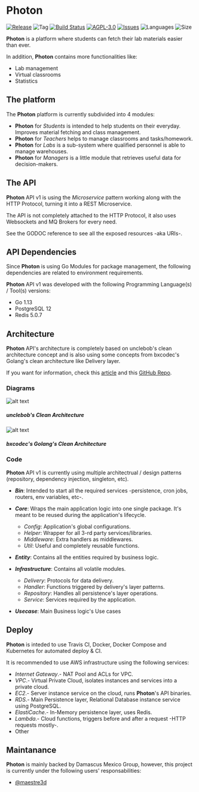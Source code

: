 # Photon
[![Release](https://img.shields.io/github/release/damascus-mx/photon-api)](https://github.com/damascus-mx/photon-api/releases)
![Tag](https://img.shields.io/github/v/tag/damascus-mx/photon-api)
[![Build Status](https://travis-ci.com/damascus-mx/photon-api.svg?branch=master)](https://travis-ci.com/damascus-mx/photon-api)
[![AGPL-3.0](https://img.shields.io/github/license/damascus-mx/photon-api)](LICENSE)
[![Issues](https://img.shields.io/github/issues/damascus-mx/photon-api)](https://github.com/damascus-mx/photon-api/issues)
![Languages](https://img.shields.io/github/languages/count/damascus-mx/photon-api)
![Size](https://img.shields.io/github/repo-size/damascus-mx/photon-api)

**Photon** is a platform where students can fetch their lab materials easier than ever.

In addition, **Photon** contains more functionalities like:
* Lab management
* Virtual classrooms
* Statistics

## The platform
The **Photon** platform is currently subdivided into 4 modules:
* **Photon** for _Students_ is intended to help students on their everyday. Improves material fetching and class management.
* **Photon** for _Teachers_ helps to manage classrooms and tasks/homework.
* **Photon** for _Labs_ is a sub-system where qualified personnel is able to manage warehouses.
* **Photon** for _Managers_ is a little module that retrieves useful data for decision-makers.

## The API
**Photon** API v1 is using the _Microservice_ pattern working along with the HTTP Protocol, turning it into a REST Microservice.

The API is not completely attached to the HTTP Protocol, it also uses Websockets and MQ Brokers for every need.

See the GODOC reference to see all the exposed resources -aka URIs-.

## API Dependencies
Since **Photon** is using Go Modules for package management, the following dependencies are related to environment requirements.

**Photon** API v1 was developed with the following Programming Language(s) / Tool(s) versions:
* Go 1.13
* PostgreSQL 12
* Redis 5.0.7

## Architecture
**Photon** API's architecture is completely based on unclebob's clean architecture concept and is also using some concepts from bxcodec's Golang's clean architecture like Delivery layer.

If you want for information, check this [article](https://pusher.com/tutorials/clean-architecture-introduction) and this [GitHub Repo](https://github.com/bxcodec/go-clean-arch).

### Diagrams
![alt text](https://images.ctfassets.net/1es3ne0caaid/2zvDDUcdpuYqIM06WgU2sC/d706d509886f88be185fa007f6b43402/clean-architecture-ex-4.png "Clean architecture schema")
##### _unclebob's Clean Architecture_
![alt text](https://raw.githubusercontent.com/bxcodec/go-clean-arch/master/clean-arch.png "Clean architecture for Go")
##### _bxcodec's Golang's Clean Architecture_

### Code
**Photon** API v1 is currently using multiple architectrual / design patterns (repository, dependency injection, singleton, etc).

* **_Bin_**: Intended to start all the required services -persistence, cron jobs, routers, env variables, etc-.
* **_Core_**: Wraps the main application logic into one single package. It's meant to be reused during the application's lifecycle.
  * _Config_: Application's global configurations.
  * _Helper_: Wrapper for all 3-rd party services/libraries.
  * _Middleware_: Extra handlers as middlewares.
  * _Util_: Useful and completely reusable functions.

* **_Entity_**: Contains all the entities required by business logic.
* **_Infrastructure_**: Contains all volatile modules.
  * _Delivery_: Protocols for data delivery.
  * _Handler_: Functions triggered by delivery's layer patterns.
  * _Repository_: Handles all persistence's layer operations.
  * _Service_: Services required by the application.
* **_Usecase_**: Main Business logic's Use cases

## Deploy
**Photon** is inteded to use Travis CI, Docker, Docker Compose and Kubernetes for automated deploy & CI.

It is recommended to use AWS infrastructure using the following services:
* _Internet Gateway_.- NAT Pool and ACLs for VPC.
* _VPC_.- Virtual Private Cloud, isolates instances and services into a private cloud.
* _EC2_.- Server instance service on the cloud, runs **Photon**'s API binaries.
* _RDS_.- Main Persistence layer, Relational Database instance service using PostgreSQL.
* _ElastiCache_.- In-Memory persistence layer, uses Redis.
* _Lambda_.- Cloud functions, triggers before and after a request -HTTP requests mostly-.
* Other

## Maintanance
**Photon** is mainly backed by Damascus Mexico Group, however, this project is currently under the following users' responsabilities:
  * [@maestre3d](https://github.com/maestre3d)
